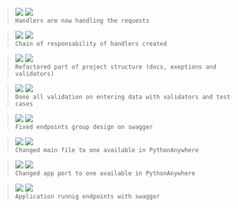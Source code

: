 > ![](https://img.shields.io/badge/Set_16,_2022-black) ![](https://img.shields.io/badge/v0.4.0-FEAT-blue)  
> `Handlers are now handling the requests`

> ![](https://img.shields.io/badge/Set_16,_2022-black) ![](https://img.shields.io/badge/v0.3.0-FEAT-blue)  
> `Chain of responsability of handlers created`

> ![](https://img.shields.io/badge/Set_16,_2022-black) ![](https://img.shields.io/badge/v0.2.1-REFACTOR-red)  
> `Refactored part of project structure (docs, exeptions and validators)`

> ![](https://img.shields.io/badge/Set_15,_2022-black) ![](https://img.shields.io/badge/v0.2.0-FEAT-blue)  
> `Done all validation on entering data with validators and test cases`

> ![](https://img.shields.io/badge/Set_15,_2022-black) ![](https://img.shields.io/badge/v0.1.3-FIX-green)  
> `Fixed endpoints group design on swagger`

> ![](https://img.shields.io/badge/Set_15,_2022-black) ![](https://img.shields.io/badge/v0.1.2-FIX-green)  
> `Changed main file to one available in PythonAnywhere`

> ![](https://img.shields.io/badge/Set_15,_2022-black) ![](https://img.shields.io/badge/v0.1.1-FIX-green)  
> `Changed app port to one available in PythonAnywhere`

> ![](https://img.shields.io/badge/Set_15,_2022-black) ![](https://img.shields.io/badge/v0.1.0-FEAT-blue)  
> `Application runnig endpoints with swagger`